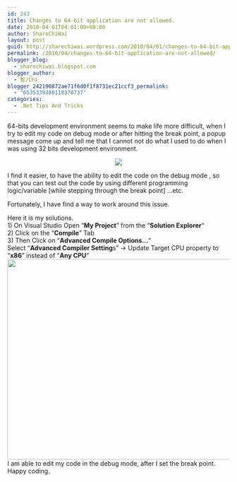 ```yaml
---
id: 243
title: Changes to 64-bit application are not allowed.
date: 2010-04-01T04:01:00+08:00
author: ShareChiWai
layout: post
guid: http://sharechiwai.wordpress.com/2010/04/01/changes-to-64-bit-application-are-not-allowed
permalink: /2010/04/changes-to-64-bit-application-are-not-allowed/
blogger_blog:
  - sharechiwai.blogspot.com
blogger_author:
  - 智/Chi
blogger_242190872ae71f6d0f1f8731ec21ccf3_permalink:
  - "6535339380118370737"
categories:
  - .Net Tips And Tricks
---
```

64-bits development environment seems to make life more difficult, when I try to edit my code on debug mode or after hitting the break point, a popup message come up and tell me that I cannot not do what I used to do when I was using 32 bits development environment.

<div class="separator" style="clear:both;text-align:center;">
  <a href="https://i1.wp.com/oldblog.sharechiwai.com/wp-content/uploads/2010/08/changesto64bitsapparenotallowed.png" style="margin-left:1em;margin-right:1em;"><img border="0" src="https://i1.wp.com/oldblog.sharechiwai.com/wp-content/uploads/2010/08/changesto64bitsapparenotallowed.png?w=625" data-recalc-dims="1" /></a>
</div>

I find it easier, to have the ability to edit the code on the debug mode , so that you can test out the code by using different programming logic/variable [while stepping through the break point] &#8230;etc.

Fortunately, I have find a way to work around this issue.

<div style="margin:0;">
  Here it is my solutions.
</div>

<div style="margin:0;">
</div>

<div style="margin:0;">
  1) On Visual Studio Open &#8220;<b>My Project</b>&#8221; from the &#8220;<b>Solution Explorer</b>&#8220;
</div>

<div style="margin:0;">
  2) Click on the &#8220;<b>Compile</b>&#8221; Tab
</div>

<div style="margin:0;">
  3) Then Click on &#8220;<b>Advanced Compile Options&#8230;</b>&#8220;
</div>

<div style="margin:0;">
  Select &#8220;<b>Advanced Compiler Setting</b>s&#8221; -> Update Target CPU property to &#8220;<b>x86</b>&#8221; instead of &#8220;<b>Any CPU</b>&#8220;
</div>

<div style="margin:0;">
  <img height="454" src="http://api.photoshop.com/home_453edadf42c44e2bba351fb5d2dfaeb1/adobe-px-assets/f3fef2d42b2a46e9bbe720261a8403c2" width="553" />
</div>

<div style="margin:0;">
</div>

<div style="margin:0;">
  I am able to edit my code in the debug mode, after I set the break point.
</div>

<div style="margin:0;">
</div>

<div style="margin:0;">
  Happy coding. 
</div>